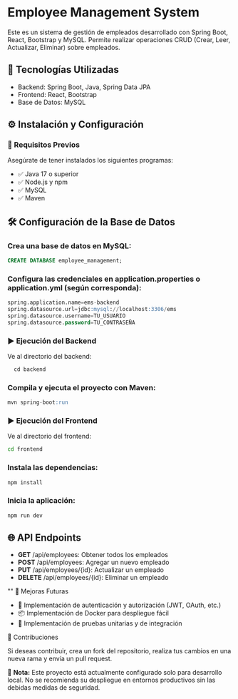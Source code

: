 # Employee Management System

Este es un sistema de gestión de empleados desarrollado con Spring Boot, React, Bootstrap y MySQL. Permite realizar operaciones CRUD (Crear, Leer, Actualizar, Eliminar) sobre empleados.

## 📌 **Tecnologías Utilizadas**

- Backend: Spring Boot, Java, Spring Data JPA
- Frontend: React, Bootstrap
- Base de Datos: MySQL

## ⚙️ **Instalación y Configuración**

### 🔧 Requisitos Previos

Asegúrate de tener instalados los siguientes programas:

- ✅ Java 17 o superior
- ✅ Node.js y npm
- ✅ MySQL
- ✅ Maven

## 🛠️  **Configuración de la Base de Datos**

### Crea una base de datos en MySQL:

```sql
CREATE DATABASE employee_management;
```

### Configura las credenciales en application.properties o application.yml (según corresponda):

```sql
spring.application.name=ems-backend
spring.datasource.url=jdbc:mysql://localhost:3306/ems
spring.datasource.username=TU_USUARIO
spring.datasource.password=TU_CONTRASEÑA
```

### ▶️ Ejecución del Backend

Ve al directorio del backend:

```sql
  cd backend
```

### Compila y ejecuta el proyecto con Maven:

```sql
mvn spring-boot:run
```

### ▶️ Ejecución del Frontend

Ve al directorio del frontend:

```bash
cd frontend
```

### Instala las dependencias:

```bash
npm install
```

### Inicia la aplicación:

```bash
npm run dev
```

## 🌐 API Endpoints

- **GET** /api/employees: Obtener todos los empleados
- **POST** /api/employees: Agregar un nuevo empleado
- **PUT** /api/employees/{id}: Actualizar un empleado
- **DELETE** /api/employees/{id}: Eliminar un empleado

"" 🚀 Mejoras Futuras

- 🔐 Implementación de autenticación y autorización (JWT, OAuth, etc.)
- 📦 Implementación de Docker para despliegue fácil
- 🧪 Implementación de pruebas unitarias y de integración

🤝 Contribuciones

Si deseas contribuir, crea un fork del repositorio, realiza tus cambios en una nueva rama y envía un pull request.

🔔 **Nota:** Este proyecto está actualmente configurado solo para desarrollo local. No se recomienda su despliegue en entornos productivos sin las debidas medidas de seguridad.
